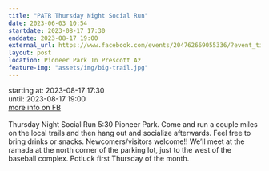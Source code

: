 ```yaml
---
title: "PATR Thursday Night Social Run"
date: 2023-06-03 10:54
startdate: 2023-08-17 17:30
enddate: 2023-08-17 19:00
external_url: https://www.facebook.com/events/204762669055336/?event_time_id=204762729055330
layout: post
location: Pioneer Park In Prescott Az
feature-img: "assets/img/big-trail.jpg"
---
```


starting at: 2023-08-17 17:30<br>until: 2023-08-17 19:00<br><a href="https://www.facebook.com/events/204762669055336/?event_time_id=204762729055330">more info on FB</a><br><br>Thursday Night Social Run 5&#58;30 Pioneer Park.  Come and run a couple miles on the local trails and then hang out and socialize afterwards.  Feel free to bring drinks or snacks. Newcomers/visitors welcome!!  We’ll meet at the ramada at the north corner of the parking lot, just to the west of the baseball complex.  Potluck first Thursday of the month.<br>
  <br>
  
